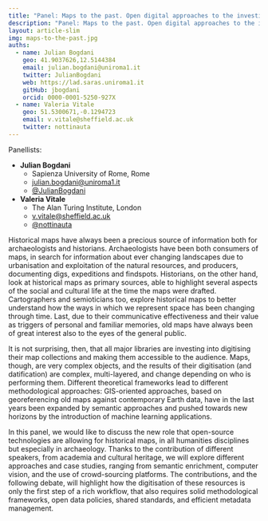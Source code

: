 ```yaml
---
title: "Panel: Maps to the past. Open digital approaches to the investigation of historical maps."
description: "Panel: Maps to the past. Open digital approaches to the investigation of historical maps."
layout: article-slim
img: maps-to-the-past.jpg
auths:
  - name: Julian Bogdani
    geo: 41.9037626,12.5144384
    email: julian.bogdani@uniroma1.it
    twitter: JulianBogdani
    web: https://lad.saras.uniroma1.it
    gitHub: jbogdani
    orcid: 0000-0001-5250-927X
  - name: Valeria Vitale
    geo: 51.5300671,-0.1294723
    email: v.vitale@sheffield.ac.uk
    twitter: nottinauta
---
```


Panellists:
- **Julian Bogdani**
  - Sapienza University of Rome, Rome
  - [julian.bogdani@uniroma1.it](mailto:julian.bogdani@uniroma1.it)
  - [@JulianBogdani](https://twitter.com/JulianBogdani)
- **Valeria Vitale**
  - The Alan Turing Institute, London
  - [v.vitale@sheffield.ac.uk](mailto:v.vitale@sheffield.ac.uk)
  - [@nottinauta](https://twitter.com/nottinauta)

Historical maps have always been a precious source of information both for archaeologists and historians. Archaeologists have been both consumers of maps, in search for information about ever changing landscapes due to urbanisation and exploitation of the natural resources, and producers, documenting digs, expeditions and findspots. Historians, on the other hand, look at historical maps as primary sources, able to highlight several aspects of the social and cultural life at the time the maps were drafted. Cartographers and semioticians too, explore historical maps to better understand how the ways in which we represent space has been changing through time. Last, due to their communicative effectiveness and their value as triggers of personal and familiar memories, old maps have always been of great interest also to the eyes of the general public.

It is not surprising, then, that all major libraries are investing into digitising their map collections and making them accessible to the audience. Maps, though, are very complex objects, and the results of their digitisation (and datification) are complex, multi-layered, and change depending on who is performing them. Different theoretical frameworks lead to different methodological approaches: GIS-oriented approaches, based on georeferencing old maps against contemporary Earth data, have in the last years been expanded by semantic approaches and pushed towards new horizons by the introduction of machine learning applications.

In this panel, we would like to discuss the new role that open-source technologies are allowing for historical maps, in all humanities disciplines but especially in archaeology. Thanks to the contribution of different speakers, from academia and cultural heritage, we will explore different approaches and case studies, ranging from semantic enrichment, computer vision, and the use of crowd-sourcing platforms. The contributions, and the following debate, will highlight how the digitisation of these resources is only the first step of a rich workflow, that also requires solid methodological frameworks, open data policies, shared standards, and efficient metadata management.